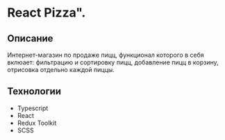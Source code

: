 # React Pizza".

## Описание

Интернет-магазин по продаже пицц, функционал которого в себя вклюает: фильтрацию и сортировку пицц, добавление пицц в корзину, отрисовка отдельно каждой пиццы.


## Технологии

* Typescript
* React
* Redux Toolkit
* SCSS

